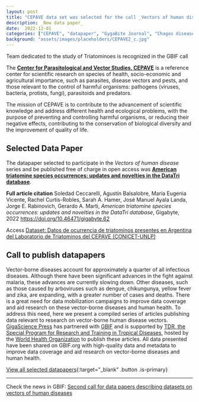 ```yaml
---
layout: post
title: "CEPAVE data set was selected for the call _Vectors of human disease series_"
description: _New data paper_
date:  2022-12-01
categories: ["CEPAVE", "datapaper", "GygaBite Journal", "Chagas disease"]
background: "assets/images/placeholders/CEPAVE2_c.jpg"
---
```


Team dedicated to the study of Triatominoes is recognized in the GBIF call

The [**Center for Parasitological and Vector Studies, CEPAVE**](https://www.cepave.edu.ar/) is a reference center for scientific research on species of health, socio-economic and agricultural importance, such as parasites, disease vectors and pests, and those relevant to the control of harmful organisms: pathogens (viruses, bacteria, protists, fungi), parasitoids and predators.

The mission of CEPAVE is to contribute to the advancement of scientific knowledge and address different health and ecological problems, with the purpose of preventing and controlling harmful organisms, or reducing their negative effects, contributing to the conservation of biological diversity and the improvement of quality of life.

## Selected Data Paper
The datapaper selected to participate in the _Vectors of human disease_ series and be published free of charge in open access was [**American triatomine species occurrences: updates and novelties in the DataTri database**](https://gigabytejournal.com/articles/62).

**Full article citation** Soledad Ceccarelli, Agustín Balsalobre, María Eugenia Vicente, Rachel Curtis-Robles, Sarah A. Hamer, José Manuel Ayala Landa, Jorge E. Rabinovich, Gerardo A. Marti, _American triatomine species occurrences: updates and novelties in the DataTri database_, Gigabyte, 2022 https://doi.org/10.46471/gigabyte.62

Access [Dataset: Datos de ocurrencia de triatominos presentes en Argentina del Laboratorio de Triatominos del CEPAVE (CONICET-UNLP)](https://www.gbif.org/dataset/94adad5f-fb11-426f-93e0-3dd02f3ccd1d)

## Call to publish datapapers

Vector-borne diseases account for approximately a quarter of all infectious diseases. Although there have been significant advances in the fight against malaria, these advances are currently slowing down. Other diseases, such as those caused by arboviruses such as dengue, chikungunya, yellow fever and zika, are expanding, with a greater number of cases and deaths. There is a great need for data mobilization campaigns to improve data coverage and aid research on these vector-borne diseases and human health. To address this need, here we present a compiled series of articles publishing data relevant to research on vector-borne human disease vectors. [GigaScience Press](https://gigabytejournal.com/data-release-description) has partnered with [GBIF](https://www.gbif.org) and is supported by [TDR, the Special Program for Research and Training in Tropical Diseases](https://tdr.who.int/), hosted by the [World Health Organization](https://www.who.int/) to publish these articles. All data presented have been shared on GBIF.org with high-quality data and metadata to improve data coverage and aid research on vector-borne diseases and human health.

[View all selected datapapers](https://doi.org/10.46471/GIGABYTE_SERIES_0002){:target="_blank" .button .is-primary}

---

Check the news in GBIF: [Second call for data papers describing datasets on vectors of human diseases](https://www.gbif.org/news/3Dlc7jJ260Q9wjkbViSzGX/extended-second-call-for-data-papers-describing-datasets-on-vectors-of-human-diseases)
